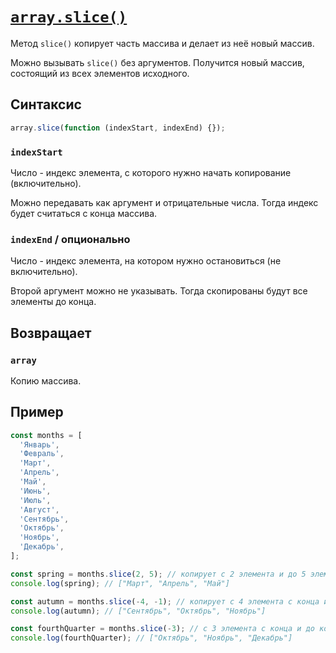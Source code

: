 # [`array.slice()`](../index.md)

Метод `slice()` копирует часть массива и делает из неё новый массив.

Можно вызывать `slice()` без аргументов. Получится новый массив, состоящий из всех элементов исходного.

## Синтаксис

```js
array.slice(function (indexStart, indexEnd) {});
```

### `indexStart`

Число - индекс элемента, с которого нужно начать копирование (включительно).

Можно передавать как аргумент и отрицательные числа. Тогда индекс будет считаться с конца массива.

### `indexEnd` / опционально

Число - индекс элемента, на котором нужно остановиться (не включительно).

Второй аргумент можно не указывать. Тогда скопированы будут все элементы до конца.

## Возвращает

### `array`

Копию массива.

## Пример

```js
const months = [
  'Январь',
  'Февраль',
  'Март',
  'Апрель',
  'Май',
  'Июнь',
  'Июль',
  'Август',
  'Сентябрь',
  'Октябрь',
  'Ноябрь',
  'Декабрь',
];

const spring = months.slice(2, 5); // копирует с 2 элемента и до 5 элемента (не включительно)
console.log(spring); // ["Март", "Апрель", "Май"]

const autumn = months.slice(-4, -1); // копирует с 4 элемента с конца и до 1 элемента с конца (не включительно)
console.log(autumn); // ["Сентябрь", "Октябрь", "Ноябрь"]

const fourthQuarter = months.slice(-3); // с 3 элемента с конца и до конца
console.log(fourthQuarter); // ["Октябрь", "Ноябрь", "Декабрь"]
```
